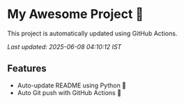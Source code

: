 # My Awesome Project 🚀

This project is automatically updated using GitHub Actions.

_Last updated: 2025-06-08 04:10:12 IST_

## Features
- Auto-update README using Python 🐍
- Auto Git push with GitHub Actions 🤖
